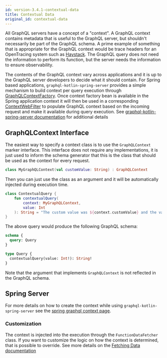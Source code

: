 ```yaml
---
id: version-3.4.1-contextual-data
title: Contextual Data
original_id: contextual-data
---
```


All GraphQL servers have a concept of a "context". A GraphQL context contains metadata that is useful to the GraphQL
server, but shouldn't necessarily be part of the GraphQL schema. A prime example of something that is appropriate
for the GraphQL context would be trace headers for an OpenTracing system such as
[Haystack](https://expediadotcom.github.io/haystack). The GraphQL query does not need the information to perform
its function, but the server needs the information to ensure observability.

The contents of the GraphQL context vary across applications and it is up to the GraphQL server developers to decide
what it should contain. For Spring based applications, `graphql-kotlin-spring-server` provides a simple mechanism to
build context per query execution through
[GraphQLContextFactory](https://github.com/ExpediaGroup/graphql-kotlin/blob/master/graphql-kotlin-spring-server/src/main/kotlin/com/expediagroup/graphql/spring/execution/GraphQLContextFactory.kt).
Once context factory bean is available in the Spring application context it will then be used in a corresponding
[ContextWebFilter](https://github.com/ExpediaGroup/graphql-kotlin/blob/master/graphql-kotlin-spring-server/src/main/kotlin/com/expediagroup/graphql/spring/execution/ContextWebFilter.kt)
to populate GraphQL context based on the incoming request and make it available during query execution. See [graphql-kotlin-spring-server documentation](../../spring-server/spring-graphql-context)
for additional details

## GraphQLContext Interface

The easiest way to specify a context class is to use the `GraphQLContext` marker interface. This interface does not require any implementations,
it is just used to inform the schema generator that this is the class that should be used as the context for every request.

```kotlin
class MyGraphQLContext(val customValue: String) : GraphQLContext
```

Then you can just use the class as an argument and it will be automatically injected during execution time.

```kotlin
class ContextualQuery {
    fun contextualQuery(
        context: MyGraphQLContext,
        value: Int
    ): String = "The custom value was ${context.customValue} and the value was $value"
}
```

The above query would produce the following GraphQL schema:

```graphql
schema {
  query: Query
}

type Query {
  contextualQuery(value: Int!): String!
}
```

Note that the argument that implements `GraphQLContext` is not reflected in the GraphQL schema.

## Spring Server
For more details on how to create the context while using `graphql-kotlin-spring-server` see the [spring graphql context page](../../spring-server/spring-graphql-context.md).

### Customization
The context is injected into the execution through the `FunctionDataFetcher` class. If you want to customize the logic on how the context is determined, that is possible to override. See more details on the [Fetching Data documentation](./fetching-data)
